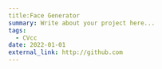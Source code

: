 ```yaml
---
title:Face Generator
summary: Write about your project here...
tags:
  - CVcc
date: 2022-01-01
external_link: http://github.com
---
```


